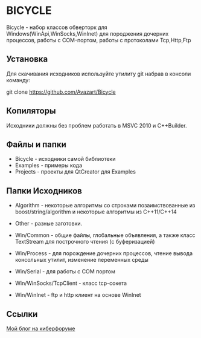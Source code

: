 BICYCLE
=======

Bicycle - набор классов обверторк для Windows(WinApi,WinSocks,WinInet) для породжения дочерних процессов, работы с СOM-портом, 
работы с протоколами Tcp,Http,Ftp

Установка
---------

Для скачивания исходников используйте утилиту git набрав в консоли команду:

git clone https://github.com/Avazart/Bicycle

Копиляторы
----------

Исходники должны без проблем работать в MSVC 2010 и С++Builder.

Файлы и папки
-------------

* Bicycle  - исходники самой библиотеки
* Examples - примеры кода
* Projects - проекты для QtCreator для Examples


Папки Исходников
----------------

* Algorithm - некоторые алгоритмы со строками позаимствованные из boost/string/algorithm и некоторые алгоритмы из С++11/С++14
* Other - разные заготовки.

* Win/Common - общие файлы, глобальные объявления, а  также класс TextStream для построчного чтения (с буферизацией)
* Win/Process - для порождение дочерних процессов, чтение вывода консольных утилит, изменение переменных среды
* Win/Serial  - для работы с COM портом

* Win/WinSocks/TcpClient - класс tcp-сокета
* Win/WinInet - ftp и http клиент на основе WinInet

Ссылки
------

[Мой блог на киберфоруме](http://www.cyberforum.ru/blogs/131347/blog4416.html)